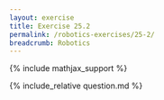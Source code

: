 ```yaml
---
layout: exercise
title: Exercise 25.2
permalink: /robotics-exercises/25-2/
breadcrumb: Robotics
---
```


{% include mathjax_support %}

<div><i class="arrow-up loader" data-chapter="robotics-exercises" data-exercise="ex_2" data-rating="0"></i></div>
{% include_relative question.md %}

